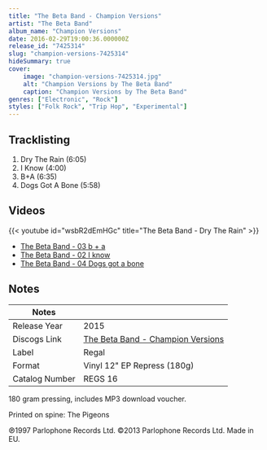 ```yaml
---
title: "The Beta Band - Champion Versions"
artist: "The Beta Band"
album_name: "Champion Versions"
date: 2016-02-29T19:00:36.000000Z
release_id: "7425314"
slug: "champion-versions-7425314"
hideSummary: true
cover:
    image: "champion-versions-7425314.jpg"
    alt: "Champion Versions by The Beta Band"
    caption: "Champion Versions by The Beta Band"
genres: ["Electronic", "Rock"]
styles: ["Folk Rock", "Trip Hop", "Experimental"]
---
```


## Tracklisting
1. Dry The Rain (6:05)
2. I Know (4:00)
3. B+A (6:35)
4. Dogs Got A Bone (5:58)




## Videos
{{< youtube id="wsbR2dEmHGc" title="The Beta Band - Dry The Rain" >}}
- [The Beta Band - 03 b + a](https://www.youtube.com/watch?v=SYFsT1PpTw0)
- [The Beta Band - 02 I know](https://www.youtube.com/watch?v=1Hg_R8ZRDmo)
- [The Beta Band - 04 Dogs got a bone](https://www.youtube.com/watch?v=NuuZ-1Nb-fI)

## Notes
| Notes          |             |
| ---------------| ----------- |
| Release Year   | 2015 |
| Discogs Link   | [The Beta Band - Champion Versions](https://www.discogs.com/release/7425314-The-Beta-Band-Champion-Versions) |
| Label          | Regal |
| Format         | Vinyl 12" EP Repress (180g) |
| Catalog Number | REGS 16 |

180 gram pressing, includes MP3 download voucher.

Printed on spine: The Pigeons

℗1997 Parlophone Records Ltd.
©2013 Parlophone Records Ltd.
Made in EU.
